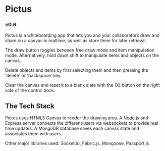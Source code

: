 # Pictus
### v0.6

Pictus is a whiteboarding app that lets you and your collaborators draw and share on a canvas in realtime, as well as store them for later retrieval.

The draw button toggles between free draw mode and item manipulation mode. Alternatively, hold down shift to manipulate items and objects on the canvas.

Delete objects and items by first selecting them and then pressing the 'delete' or 'backspace' key.

Clear the canvas and reset it to a blank slate with the (X) button on the right side of the control dock.

## The Tech Stack
Pictus uses HTML5 Canvas to render the drawing area. A Node.js and Express server connects the different users via websockets to provide real time updates. A MongoDB database saves each canvas state and associates them with users.

Other major libraries used: Socket.io, Fabric.js, Mongoose, Passport.js
